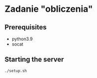 # Zadanie "obliczenia"

## Prerequisites

- python3.9
- socat

## Starting the server

```sh
./setup.sh
```
